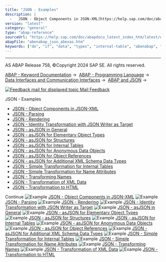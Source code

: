 ```yaml
---
title: "JSON - Examples"
description: |
  -   JSON - Object Components in JSON-XML(https://help.sap.com/doc/abapdocu_latest_index_htm/latest/en-US/abenabap_json_xml_abexa.htm) -   JSON - Parsing(https://help.sap.com/doc/abapdocu_latest_index_htm/latest/en-US/abenabap_json_oo_reader_abexa.htm) -   JSON - Rendering(https://help.sap.com/
version: "latest"
category: "general"
type: "abap-reference"
sourceUrl: "https://help.sap.com/doc/abapdocu_latest_index_htm/latest/en-US/abenabap_json_abexas.htm"
abapFile: "abenabap_json_abexas.htm"
keywords: ["do", "if", "data", "types", "internal-table", "abenabap", "json", "abexas"]
---
```


* * *

AS ABAP Release 758, ©Copyright 2024 SAP SE. All rights reserved.

[ABAP - Keyword Documentation](https://help.sap.com/doc/abapdocu_latest_index_htm/latest/en-US/abenabap.htm) →  [ABAP - Programming Language](https://help.sap.com/doc/abapdocu_latest_index_htm/latest/en-US/abenabap_reference.htm) →  [Data Interfaces and Communication Interfaces](https://help.sap.com/doc/abapdocu_latest_index_htm/latest/en-US/abenabap_data_communication.htm) →  [ABAP and JSON](https://help.sap.com/doc/abapdocu_latest_index_htm/latest/en-US/abenabap_json.htm) → 

 [![](Mail.gif?object=Mail.gif "Feedback mail for displayed topic") Mail Feedback](mailto:f1_help@sap.com?subject=Feedback%20on%20ABAP%20Documentation&body=Document:%20JSON%20-%20Examples%2C%20ABENABAP_JSON_ABEXAS%2C%20758%0D%0A%0D%0AError:%0D%0A%0D%0A%0D%0A%0D%0ASuggestion%20for%20improvement:)

JSON - Examples

-   [JSON - Object Components in JSON-XML](https://help.sap.com/doc/abapdocu_latest_index_htm/latest/en-US/abenabap_json_xml_abexa.htm)
-   [JSON - Parsing](https://help.sap.com/doc/abapdocu_latest_index_htm/latest/en-US/abenabap_json_oo_reader_abexa.htm)
-   [JSON - Rendering](https://help.sap.com/doc/abapdocu_latest_index_htm/latest/en-US/abenabap_json_token_writer_abexa.htm)
-   [JSON - Identity Transformation with JSON Writer as Target](https://help.sap.com/doc/abapdocu_latest_index_htm/latest/en-US/abenjson_trafo_id_abexa.htm)
-   [JSON - asJSON in General](https://help.sap.com/doc/abapdocu_latest_index_htm/latest/en-US/abenabap_hello_json_abexa.htm)
-   [JSON - asJSON for Elementary Object Types](https://help.sap.com/doc/abapdocu_latest_index_htm/latest/en-US/abenabap_json_asjson_elem_abexa.htm)
-   [JSON - asJSON for Structures](https://help.sap.com/doc/abapdocu_latest_index_htm/latest/en-US/abenabap_json_asjson_struc_abexa.htm)
-   [JSON - asJSON for Internal Tables](https://help.sap.com/doc/abapdocu_latest_index_htm/latest/en-US/abenabap_json_asjson_table_abexa.htm)
-   [JSON - asJSON for Anonymous Data Objects](https://help.sap.com/doc/abapdocu_latest_index_htm/latest/en-US/abenabap_json_asjson_dref_abexa.htm)
-   [JSON - asJSON for Object References](https://help.sap.com/doc/abapdocu_latest_index_htm/latest/en-US/abenabap_json_asjson_oref_abexa.htm)
-   [JSON - asJSON for Additional XML Schema Data Types](https://help.sap.com/doc/abapdocu_latest_index_htm/latest/en-US/abenabap_json_asjson_xsd_abexa.htm)
-   [JSON - Simple Transformation for Internal Tables](https://help.sap.com/doc/abapdocu_latest_index_htm/latest/en-US/abenabap_st_json_table_abexa.htm)
-   [JSON - Simple Transformation for Name Attributes](https://help.sap.com/doc/abapdocu_latest_index_htm/latest/en-US/abenabap_st_json_table_attr_abexa.htm)
-   [JSON - Transforming Names](https://help.sap.com/doc/abapdocu_latest_index_htm/latest/en-US/abenabap_json_names_to_upper_abexa.htm)
-   [JSON - Transformation of XML Data](https://help.sap.com/doc/abapdocu_latest_index_htm/latest/en-US/abenabap_xml_to_json_abexa.htm)
-   [JSON - Transformation to HTML](https://help.sap.com/doc/abapdocu_latest_index_htm/latest/en-US/abenabap_json_to_html_abexa.htm)

Continue
![Example](exa.gif "Example") [JSON - Object Components in JSON-XML](https://help.sap.com/doc/abapdocu_latest_index_htm/latest/en-US/abenabap_json_xml_abexa.htm)
![Example](exa.gif "Example") [JSON - Parsing](https://help.sap.com/doc/abapdocu_latest_index_htm/latest/en-US/abenabap_json_oo_reader_abexa.htm)
![Example](exa.gif "Example") [JSON - Rendering](https://help.sap.com/doc/abapdocu_latest_index_htm/latest/en-US/abenabap_json_token_writer_abexa.htm)
![Example](exa.gif "Example") [JSON - Identity Transformation with JSON Writer as Target](https://help.sap.com/doc/abapdocu_latest_index_htm/latest/en-US/abenjson_trafo_id_abexa.htm)
![Example](exa.gif "Example") [JSON - asJSON in General](https://help.sap.com/doc/abapdocu_latest_index_htm/latest/en-US/abenabap_hello_json_abexa.htm)
![Example](exa.gif "Example") [JSON - asJSON for Elementary Object Types](https://help.sap.com/doc/abapdocu_latest_index_htm/latest/en-US/abenabap_json_asjson_elem_abexa.htm)
![Example](exa.gif "Example") [JSON - asJSON for Structures](https://help.sap.com/doc/abapdocu_latest_index_htm/latest/en-US/abenabap_json_asjson_struc_abexa.htm)
![Example](exa.gif "Example") [JSON - asJSON for Internal Tables](https://help.sap.com/doc/abapdocu_latest_index_htm/latest/en-US/abenabap_json_asjson_table_abexa.htm)
![Example](exa.gif "Example") [JSON - asJSON for Anonymous Data Objects](https://help.sap.com/doc/abapdocu_latest_index_htm/latest/en-US/abenabap_json_asjson_dref_abexa.htm)
![Example](exa.gif "Example") [JSON - asJSON for Object References](https://help.sap.com/doc/abapdocu_latest_index_htm/latest/en-US/abenabap_json_asjson_oref_abexa.htm)
![Example](exa.gif "Example") [JSON - asJSON for Additional XML Schema Data Types](https://help.sap.com/doc/abapdocu_latest_index_htm/latest/en-US/abenabap_json_asjson_xsd_abexa.htm)
![Example](exa.gif "Example") [JSON - Simple Transformation for Internal Tables](https://help.sap.com/doc/abapdocu_latest_index_htm/latest/en-US/abenabap_st_json_table_abexa.htm)
![Example](exa.gif "Example") [JSON - Simple Transformation for Name Attributes](https://help.sap.com/doc/abapdocu_latest_index_htm/latest/en-US/abenabap_st_json_table_attr_abexa.htm)
![Example](exa.gif "Example") [JSON - Transforming Names](https://help.sap.com/doc/abapdocu_latest_index_htm/latest/en-US/abenabap_json_names_to_upper_abexa.htm)
![Example](exa.gif "Example") [JSON - Transformation of XML Data](https://help.sap.com/doc/abapdocu_latest_index_htm/latest/en-US/abenabap_xml_to_json_abexa.htm)
![Example](exa.gif "Example") [JSON - Transformation to HTML](https://help.sap.com/doc/abapdocu_latest_index_htm/latest/en-US/abenabap_json_to_html_abexa.htm)